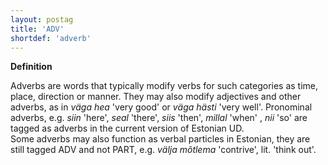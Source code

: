 ```yaml
---
layout: postag
title: 'ADV'
shortdef: 'adverb'
---
```


<b>Definition</b>

Adverbs are words that typically modify verbs for such categories as time, place, direction or manner. They may also modify adjectives and other adverbs, as in <i>väga hea</i> 'very good' or <i>väga hästi</i> 'very well'.
Pronominal adverbs, e.g. <i>siin</i> 'here', <i>seal</i> 'there', <i>siis</i> 'then', <i>millal</i> 'when' , <i>nii</i> 'so' are tagged as adverbs in the current version of Estonian UD.<br/>
Some adverbs may also function as verbal particles in Estonian, they are still tagged ADV and not PART, e.g. <i>välja mõtlema</i> 'contrive', lit. 'think out'.
<!-- Interlanguage links updated Út zář 29 20:31:26 CEST 2020 -->

